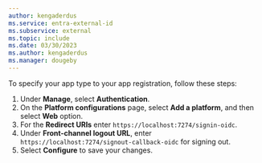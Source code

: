 ```yaml
---
author: kengaderdus
ms.service: entra-external-id
ms.subservice: external
ms.topic: include
ms.date: 03/30/2023
ms.author: kengaderdus
ms.manager: dougeby
---
```


To specify your app type to your app registration, follow these steps:

1. Under **Manage**, select **Authentication**.
1. On the **Platform configurations** page, select **Add a platform**, and then select **Web** option.
1. For the **Redirect URIs** enter `https://localhost:7274/signin-oidc`.
1. Under **Front-channel logout URL**, enter `https://localhost:7274/signout-callback-oidc` for signing out.
1. Select **Configure** to save your changes.
